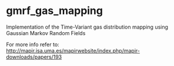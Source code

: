 # gmrf_gas_mapping
Implementation of the Time-Variant gas distribution mapping using Gaussian Markov Random Fields

For more info refer to: http://mapir.isa.uma.es/mapirwebsite/index.php/mapir-downloads/papers/193
